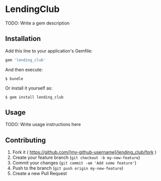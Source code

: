 # LendingClub

TODO: Write a gem description

## Installation

Add this line to your application's Gemfile:

```ruby
gem 'lending_club'
```

And then execute:

    $ bundle

Or install it yourself as:

    $ gem install lending_club

## Usage

TODO: Write usage instructions here

## Contributing

1. Fork it ( https://github.com/[my-github-username]/lending_club/fork )
2. Create your feature branch (`git checkout -b my-new-feature`)
3. Commit your changes (`git commit -am 'Add some feature'`)
4. Push to the branch (`git push origin my-new-feature`)
5. Create a new Pull Request
